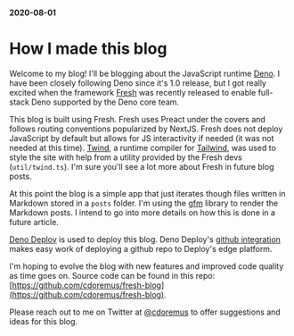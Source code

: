 #### 2020-08-01
# How I made this blog

Welcome to my blog! I'll be blogging about the JavaScript runtime [Deno](https://deno.land). I have been closely following Deno since it's 1.0 release, but I got really excited when the framework [Fresh](https://fresh.deno.dev) was recently released to enable full-stack Deno supported by the Deno core team.

This blog is built using Fresh. Fresh uses Preact under the covers and follows routing conventions popularized by NextJS. Fresh does not deploy JavaScript by default but allows for JS interactivity if needed (it was not needed at this time). [Twind](https://twind.dev/), a runtime compiler for [Tailwind](https://tailwindcss.com/),  was used to style the site with help from a utility provided by the Fresh devs (`util/twind.ts`). I'm sure you'll see a lot more about Fresh in future blog posts.

At this point the blog is a simple app that just iterates though files written in Markdown stored in a `posts` folder. I'm using the [gfm](https://deno.land/x/gfm) library to render the Markdown posts. I intend to go into more details on how this is done in a future article.

[Deno Deploy](https://deno.com/deploy) is used to deploy this blog. Deno Deploy's [github integration](https://deno.com/deploy/docs/deployments#git-integration) makes easy work of deploying a github repo to Deploy's edge platform.

I'm hoping to evolve the blog with new features and improved code quality as time goes on. Source code can be found in this repo: [https://github.com/cdoremus/fresh-blog](https://github.com/cdoremus/fresh-blog).

Please reach out to me on Twitter at [@cdoremus](https://twitter.com/cdoremus) to offer suggestions and ideas for this blog.

